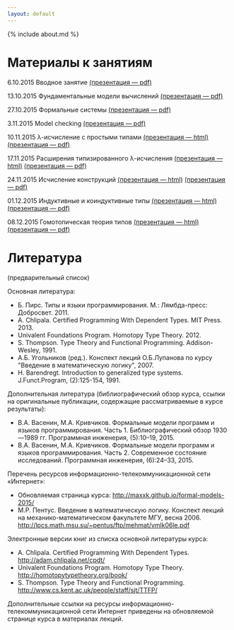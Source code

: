 ```yaml
---
layout: default
---
```

{% include about.md %}

# Материалы к занятиям

6.10.2015 Вводное занятие [(презентация — pdf)](pdf/01-Introduction.pdf)

13.10.2015 Фундаментальные модели вычислений [(презентация — pdf)](pdf/02-Models.pdf)

27.10.2015 Формальные системы [(презентация — pdf)](pdf/03-Problem.pdf)

3.11.2015 Model checking [(презентация — pdf)](pdf/04-Model-Checking.pdf)

10.11.2015 λ-исчисление с простыми типами [(презентация — html)](presentations/05-SimplyTypedLambdaCalculus.html) [(презентация — pdf)](pdf/05-SimplyTypedLambdaCalculus.pdf)

17.11.2015 Расширения типизированного λ-исчисления [(презентация — html)](presentations/06-SystemF.html) [(презентация — pdf)](pdf/06-SystemF.pdf)

24.11.2015 Исчисление конструкций [(презентация — html)](presentations/07-CoC.html) [(презентация — pdf)](pdf/07-CoC.pdf)

01.12.2015 Индуктивные и коиндуктивные типы [(презентация — html)](presentations/08-Inductive.html) [(презентация — pdf)](pdf/08-Inductive.pdf)

08.12.2015 Гомотопическая теория типов [(презентация — html)](presentations/09-HomotopyTypeTheory.html) [(презентация — pdf)](pdf/09-HomotopyTypeTheory.pdf)

# Литература
(предварительный список)

Основная литература:

- Б. Пирс. Типы и языки программирования. М.: Лямбда-пресс: Добросвет. 2011.
- A. Chlipala. Certified Programming With Dependent Types. MIT Press. 2013.
- Univalent Foundations Program. Homotopy Type Theory. 2012.
- S. Thompson. Type Theory and Functional Programming. Addison-Wesley, 1991.
- А.Б. Угольников (ред.). Конспект лекций О.Б.Лупанова по курсу "Введение в математическую логику", 2007.
- H. Barendregt. Introduction to generalized type systems. J.Funct.Program, (2):125-154, 1991.

Дополнительная литература (библиографический обзор курса, ссылки на оригинальные публикации, содержащие рассматриваемые в курсе результаты):

- В.А. Васенин, М.А. Кривчиков. Формальные модели программ и языков программирования. Часть 1. Библиографический обзор 1930—1989 гг. Программная инженерия, (5):10–19, 2015.
- В.А. Васенин, М.А. Кривчиков. Формальные модели программ и языков программирования. Часть 2. Современное состояние исследований. Программная инженерия, (6):24–33, 2015.

Перечень ресурсов информационно-телекоммуникационной сети «Интернет»:

- Обновляемая страница курса: <http://maxxk.github.io/formal-models-2015/>
- М.Р. Пентус. Введение в математическую логику. Конспект лекций на механико-математическом факультете МГУ, весна 2006. <http://lpcs.math.msu.su/~pentus/ftp/mehmat/vmlk06le.pdf>

Электронные версии книг из списка основной литературы курса:

- A. Chlipala. Certified Programming With Dependent Types. <http://adam.chlipala.net/cpdt/>
- Univalent Foundations Program. Homotopy Type Theory.  <http://homotopytypetheory.org/book/>
- S. Thompson. Type Theory and Functional Programming. <http://www.cs.kent.ac.uk/people/staff/sjt/TTFP/>

Дополнительные ссылки на ресурсы информационно-телекоммуникационной сети Интернет приведены на обновляемой странице курса в материалах лекций.

<!--<div class="home">

  <h1 class="page-heading">Материалы к занятиям:</h1>

  <ul class="post-list">
    {% for post in site.posts %}
      <li>
        <span class="post-meta">{{ post.date | date: "%b %-d, %Y" }}</span>

        <h2>
          <a class="post-link" href="{{ post.url | prepend: site.baseurl }}">{{ post.title }}</a>
        </h2>
      </li>
    {% endfor %}
  </ul>

  <p class="rss-subscribe">subscribe <a href="{{ "/feed.xml" | prepend: site.baseurl }}">via RSS</a></p>

</div>
-->
